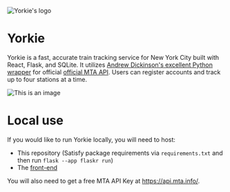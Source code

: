 ![Yorkie's logo](https://i.imgur.com/zKmHRlb.png)

# Yorkie

Yorkie is a fast, accurate train tracking service for New York City built with React, Flask, and SQLite. It utilizes [Andrew Dickinson's excellent Python wrapper](https://github.com/Andrew-Dickinson/nyct-gtfs/tree/master/nyct_gtfs) for official [official MTA API](https://api.mta.info/#/landing). Users can register accounts and track up to four stations at a time.

![This is an image](https://i.imgur.com/qMcBX6j.png) 

# Local use

If you would like to run Yorkie locally, you will need to host:
  - This repository (Satisfy package requirements via `requirements.txt` and then run `flask --app flaskr run`)
  - The [front-end](https://github.com/jajego/yorkie-frontend)

You will also need to get a free MTA API Key at https://api.mta.info/.




